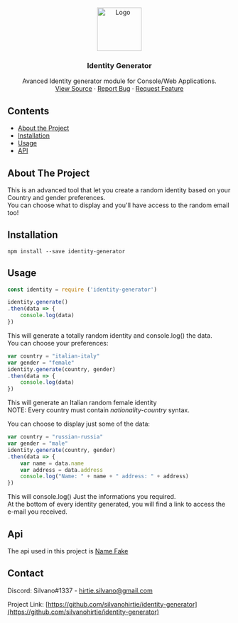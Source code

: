 
<!-- PROJECT LOGO -->
<br />
<p align="center">
  <a href="https://www.npmjs.com/package/identity-generator">
    <img width="100px" height="98px"src="https://i.imgur.com/IHK2wO1.png" alt="Logo">
  </a>

  <h3 align="center">Identity Generator</h3>

  <p align="center">
    Avanced Identity generator module for Console/Web Applications.
    <br />
    <a href="https://github.com/silvanohirtie/identity-generator/blob/master/index.js">View Source</a>
    ·
    <a href="https://github.com/silvanohirtie/identity-generator/issues">Report Bug</a>
    ·
    <a href="https://github.com/silvanohirtie/identity-generator/issues">Request Feature</a>
  </p>
</p>



<!-- TABLE OF CONTENTS -->
## Contents

* [About the Project](#about-the-project)
* [Installation](#installation)
* [Usage](#usage)
* [API](#api)


<!-- ABOUT THE PROJECT -->
## About The Project
This is an advanced tool that let you create a random identity based on your Country and gender preferences.  
You can choose what to display and you'll have access to the random email too!  

<!-- Installation -->
## Installation
`npm install --save identity-generator`

<!-- Usage -->
## Usage
```js
const identity = require ('identity-generator')

identity.generate()
.then(data => {
    console.log(data)
})
```  
This will generate a totally random identity and console.log() the data.  
You can choose your preferences:  
```js
var country = "italian-italy"
var gender = "female"
identity.generate(country, gender)
.then(data => {
    console.log(data)
})
```  
This will generate an Italian random female identity  
NOTE: Every country must contain *nationality-country* syntax.

You can choose to display just some of the data:  
```js
var country = "russian-russia"
var gender = "male"
identity.generate(country, gender)
.then(data => {
    var name = data.name
    var address = data.address
    console.log("Name: " + name + " address: " + address)
})
```  
This will console.log() Just the informations you required.  
At the bottom of every identity generated, you will find a link to access the e-mail you received.  

<!-- API -->
## Api
The api used in this project is [Name Fake](https://namefake.com/api)
<!-- CONTACT -->
## Contact

Discord: Silvano#1337 - hirtie.silvano@gmail.com

Project Link: [https://github.com/silvanohirtie/identity-generator](https://github.com/silvanohirtie/identity-generator)

